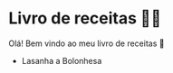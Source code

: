 # Livro de receitas :man_cook:

Olá! Bem vindo ao meu livro de receitas :wave:

- Lasanha a Bolonhesa
